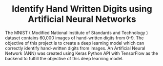 # <div align="center">**Identify Hand Written Digits using Artificial Neural Networks**</div>
The MNIST ( Modified National Institute of Standards and Technology ) dataset contains 60,000 images of hand-written digits from 0-9.
The objective of this project is to create a deep learning model which can correctly identify hand-written digits from images.
An Artificial Neural Network (ANN) was created using Keras Python API with TensorFlow as the backend to fulfill the objective of this deep learning model.
